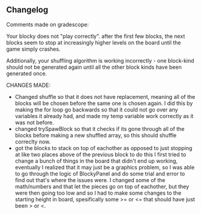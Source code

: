 ## Changelog

Comments made on gradescope: 

Your blocky does not "play correctly". after the first few blocks, the next blocks seem to stop at increasingly higher levels on the board until the game simply crashes.

Additionally, your shuffling algorithm is working incorrectly - one block-kind should not be generated again until all the other block kinds have been generated once.

CHANGES MADE: 
- Changed shuffle so that it does not have replacement, meaning all of the blocks will be chosen before the same one is chosen again.
   I did this by making the for loop go backwards so that it could not go over any variables it already had, and made my temp variable work correctly as it was not before. 
- changed trySpawBlock so that it checks if its gone through all of the blocks before making a new shuffled array, so this should shuffle correclty now. 
- got the blocks to stack on top of eachother as opposed to just stopping at like two places above of the previous block 
    to do this I first tried to change a bunch of things in the board that didn't end up working, eventually I realized that it may just be a graphics problem, so I was able to go through the logic of BlockyPanel and do some trial and error to find out that's where the issues were. I changed some of the math/numbers and that let the pieces go on top of eachother, but they were then going too low and so I had to make some changes to the starting height in board, spesifically some >= or <= that should have just been > or <. 
